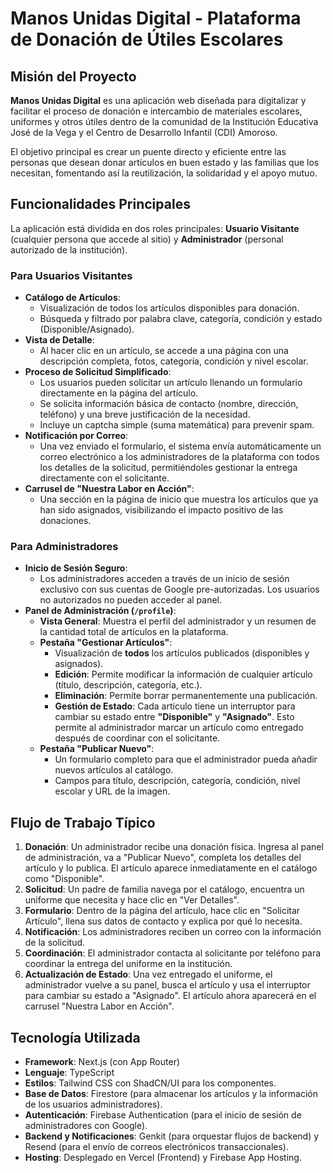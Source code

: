 # Manos Unidas Digital - Plataforma de Donación de Útiles Escolares

## Misión del Proyecto

**Manos Unidas Digital** es una aplicación web diseñada para digitalizar y facilitar el proceso de donación e intercambio de materiales escolares, uniformes y otros útiles dentro de la comunidad de la Institución Educativa José de la Vega y el Centro de Desarrollo Infantil (CDI) Amoroso.

El objetivo principal es crear un puente directo y eficiente entre las personas que desean donar artículos en buen estado y las familias que los necesitan, fomentando así la reutilización, la solidaridad y el apoyo mutuo.

## Funcionalidades Principales

La aplicación está dividida en dos roles principales: **Usuario Visitante** (cualquier persona que accede al sitio) y **Administrador** (personal autorizado de la institución).

### Para Usuarios Visitantes

- **Catálogo de Artículos**:
  - Visualización de todos los artículos disponibles para donación.
  - Búsqueda y filtrado por palabra clave, categoría, condición y estado (Disponible/Asignado).
- **Vista de Detalle**:
  - Al hacer clic en un artículo, se accede a una página con una descripción completa, fotos, categoría, condición y nivel escolar.
- **Proceso de Solicitud Simplificado**:
  - Los usuarios pueden solicitar un artículo llenando un formulario directamente en la página del artículo.
  - Se solicita información básica de contacto (nombre, dirección, teléfono) y una breve justificación de la necesidad.
  - Incluye un captcha simple (suma matemática) para prevenir spam.
- **Notificación por Correo**:
  - Una vez enviado el formulario, el sistema envía automáticamente un correo electrónico a los administradores de la plataforma con todos los detalles de la solicitud, permitiéndoles gestionar la entrega directamente con el solicitante.
- **Carrusel de "Nuestra Labor en Acción"**:
  - Una sección en la página de inicio que muestra los artículos que ya han sido asignados, visibilizando el impacto positivo de las donaciones.

### Para Administradores

- **Inicio de Sesión Seguro**:
  - Los administradores acceden a través de un inicio de sesión exclusivo con sus cuentas de Google pre-autorizadas. Los usuarios no autorizados no pueden acceder al panel.
- **Panel de Administración (`/profile`)**:
  - **Vista General**: Muestra el perfil del administrador y un resumen de la cantidad total de artículos en la plataforma.
  - **Pestaña "Gestionar Artículos"**:
    - Visualización de **todos** los artículos publicados (disponibles y asignados).
    - **Edición**: Permite modificar la información de cualquier artículo (título, descripción, categoría, etc.).
    - **Eliminación**: Permite borrar permanentemente una publicación.
    - **Gestión de Estado**: Cada artículo tiene un interruptor para cambiar su estado entre **"Disponible"** y **"Asignado"**. Esto permite al administrador marcar un artículo como entregado después de coordinar con el solicitante.
  - **Pestaña "Publicar Nuevo"**:
    - Un formulario completo para que el administrador pueda añadir nuevos artículos al catálogo.
    - Campos para título, descripción, categoría, condición, nivel escolar y URL de la imagen.

## Flujo de Trabajo Típico

1.  **Donación**: Un administrador recibe una donación física. Ingresa al panel de administración, va a "Publicar Nuevo", completa los detalles del artículo y lo publica. El artículo aparece inmediatamente en el catálogo como "Disponible".
2.  **Solicitud**: Un padre de familia navega por el catálogo, encuentra un uniforme que necesita y hace clic en "Ver Detalles".
3.  **Formulario**: Dentro de la página del artículo, hace clic en "Solicitar Artículo", llena sus datos de contacto y explica por qué lo necesita.
4.  **Notificación**: Los administradores reciben un correo con la información de la solicitud.
5.  **Coordinación**: El administrador contacta al solicitante por teléfono para coordinar la entrega del uniforme en la institución.
6.  **Actualización de Estado**: Una vez entregado el uniforme, el administrador vuelve a su panel, busca el artículo y usa el interruptor para cambiar su estado a "Asignado". El artículo ahora aparecerá en el carrusel "Nuestra Labor en Acción".

## Tecnología Utilizada

- **Framework**: Next.js (con App Router)
- **Lenguaje**: TypeScript
- **Estilos**: Tailwind CSS con ShadCN/UI para los componentes.
- **Base de Datos**: Firestore (para almacenar los artículos y la información de los usuarios administradores).
- **Autenticación**: Firebase Authentication (para el inicio de sesión de administradores con Google).
- **Backend y Notificaciones**: Genkit (para orquestar flujos de backend) y Resend (para el envío de correos electrónicos transaccionales).
- **Hosting**: Desplegado en Vercel (Frontend) y Firebase App Hosting.
